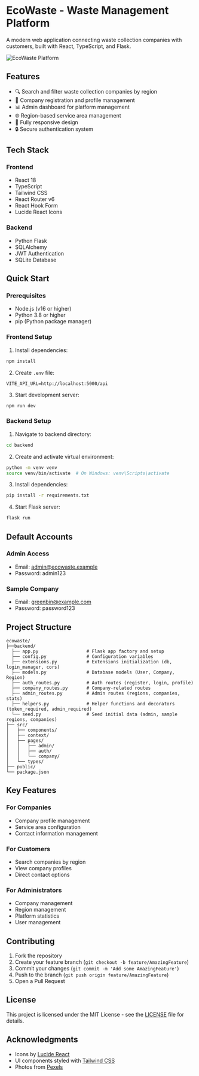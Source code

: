 # EcoWaste - Waste Management Platform

A modern web application connecting waste collection companies with customers, built with React, TypeScript, and Flask.

![EcoWaste Platform](https://images.pexels.com/photos/802221/pexels-photo-802221.jpeg?auto=compress&cs=tinysrgb&w=1260&h=750)

## Features

- 🔍 Search and filter waste collection companies by region
- 🏢 Company registration and profile management
- 📊 Admin dashboard for platform management
- 🌐 Region-based service area management
- 📱 Fully responsive design
- 🔒 Secure authentication system

## Tech Stack

### Frontend
- React 18
- TypeScript
- Tailwind CSS
- React Router v6
- React Hook Form
- Lucide React Icons

### Backend
- Python Flask
- SQLAlchemy
- JWT Authentication
- SQLite Database

## Quick Start

### Prerequisites
- Node.js (v16 or higher)
- Python 3.8 or higher
- pip (Python package manager)

### Frontend Setup

1. Install dependencies:
```bash
npm install
```

2. Create `.env` file:
```
VITE_API_URL=http://localhost:5000/api
```

3. Start development server:
```bash
npm run dev
```

### Backend Setup

1. Navigate to backend directory:
```bash
cd backend
```

2. Create and activate virtual environment:
```bash
python -m venv venv
source venv/bin/activate  # On Windows: venv\Scripts\activate
```

3. Install dependencies:
```bash
pip install -r requirements.txt
```

4. Start Flask server:
```bash
flask run
```

## Default Accounts

### Admin Access
- Email: admin@ecowaste.example
- Password: admin123

### Sample Company
- Email: greenbin@example.com
- Password: password123

## Project Structure

```
ecowaste/
├──backend/
  ├── app.py                  # Flask app factory and setup
  ├── config.py               # Configuration variables
  ├── extensions.py           # Extensions initialization (db, login_manager, cors)
  ├── models.py               # Database models (User, Company, Region)
  ├── auth_routes.py          # Auth routes (register, login, profile)
  ├── company_routes.py       # Company-related routes
  ├── admin_routes.py         # Admin routes (regions, companies, stats)
  ├── helpers.py              # Helper functions and decorators (token_required, admin_required)
  └── seed.py                 # Seed initial data (admin, sample regions, companies)
├── src/
│   ├── components/
│   ├── context/
│   ├── pages/
│   │   ├── admin/
│   │   ├── auth/
│   │   └── company/
│   └── types/
├── public/
└── package.json

```

## Key Features

### For Companies
- Company profile management
- Service area configuration
- Contact information management

### For Customers
- Search companies by region
- View company profiles
- Direct contact options

### For Administrators
- Company management
- Region management
- Platform statistics
- User management

## Contributing

1. Fork the repository
2. Create your feature branch (`git checkout -b feature/AmazingFeature`)
3. Commit your changes (`git commit -m 'Add some AmazingFeature'`)
4. Push to the branch (`git push origin feature/AmazingFeature`)
5. Open a Pull Request

## License

This project is licensed under the MIT License - see the [LICENSE](LICENSE) file for details.

## Acknowledgments

- Icons by [Lucide React](https://lucide.dev)
- UI components styled with [Tailwind CSS](https://tailwindcss.com)
- Photos from [Pexels](https://www.pexels.com)
